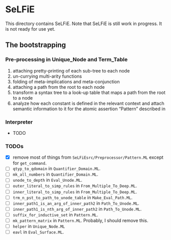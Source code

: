 # SeLFiE

This directory contains SeLFiE.
Note that SeLFiE is still work in progress.
It is not ready for use yet.

## The bootstrapping

### Pre-processing in Unique_Node and Term_Table
1. attaching pretty-printing of each sub-tree to each node
2. un-currying multi-arity functions
3. folding of meta-implications and meta-conjunction
4. attaching a path from the root to each node
5. transform a syntax tree to a look-up table that maps a path from the root to a node
6. analyze how each constant is defined in the relevant context and attach semantic information to it for the atomic assertion “Pattern” described in 

### Interpreter
- TODO

### TODOs
- [X]  remove most of things from `SeLFiEsrc/Preprocessor/Pattern.ML` except for `get_command`.
- [ ] `qtyp_to_qdomain` in `Quantifier_Domain.ML`.
- [ ] `mk_all_numbers` in `Quantifier_Domain.ML`.
- [ ] `unode_to_depth` in `Eval_Unode.ML`.
- [ ] `outer_literal_to_simp_rules` in `From_Multiple_To_Deep.ML`.
- [ ] `inner_literal_to_simp_rules` in `From_Multiple_To_Deep.ML`.
- [ ] `trm_n_pst_to_path_to_unode_table` in `Make_Eval_Path.ML`.
- [ ] `inner_path1_is_an_arg_of_inner_path2` in `Path_To_Unode.ML`.
- [ ] `inner_path1_is_nth_arg_of_inner_path2` in `Path_To_Unode.ML`.
- [ ] `suffix_for_inductive_set` in `Pattern.ML`.
- [ ] `mk_pattern_matrix` in `Pattern.ML`. Probably, I should remove this.
- [ ] `helper` in `Unique_Node.ML`
- [ ] `eavl` in `Eval_Surface.ML`.
